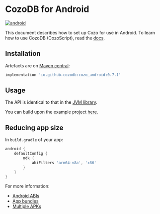 # CozoDB for Android

[![android](https://img.shields.io/maven-central/v/io.github.cozodb/cozo_android)](https://mvnrepository.com/artifact/io.github.cozodb/cozo_android)

This document describes how to set up Cozo for use in Android.
To learn how to use CozoDB (CozoScript), read the [docs](https://docs.cozodb.org/en/latest/index.html).

## Installation

Artefacts are on [Maven central](https://mvnrepository.com/artifact/io.github.cozodb/cozo_android):

```groovy
implementation 'io.github.cozodb:cozo_android:0.7.1'
```

## Usage

The API is identical to that in the [JVM library](https://github.com/cozodb/cozo-lib-java).

You can build upon the example project [here](https://github.com/cozodb/cozo-android-example).

## Reducing app size

In `build.gradle` of your app:
```groovy
android {
    defaultConfig {
        ndk {
            abiFilters 'arm64-v8a', 'x86'
        }
    }
}
```

For more information: 

* [Android ABIs](https://developer.android.com/ndk/guides/abis)
* [App bundles](https://developer.android.com/guide/app-bundle)
* [Multiple APKs](https://developer.android.com/studio/build/configure-apk-splits)
